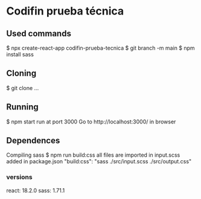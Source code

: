 # Codifin prueba técnica
## Used commands
$ npx create-react-app codifin-prueba-tecnica
$ git branch -m main
$ npm install sass

## Cloning
$ git clone ...

## Running
$ npm start
run at port 3000
Go to http://localhost:3000/ in browser

## Dependences
Compiling sass
$ npm run build:css
all files are imported in input.scss
added in package.json
"build:css": "sass ./src/input.scss ./src/output.css"

### versions
react: 18.2.0
sass: 1.71.1